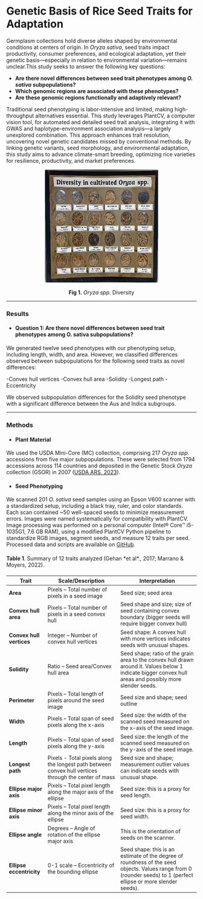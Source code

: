 # Genetic Basis of Rice Seed Traits for Adaptation

Germplasm collections hold diverse alleles shaped by environmental conditions at centers of origin. In *Oryza sativa*, seed traits impact productivity, consumer preferences, and ecological adaptation, yet their genetic basis—especially in relation to environmental variation—remains unclear.This study seeks to answer the following key questions:

- **Are there novel differences between seed trait phenotypes among *O. sativa* subpopulations?**
- **Which genomic regions are associated with these phenotypes?**
- **Are these genomic regions functionally and adaptively relevant?**

Traditional seed phenotyping is labor-intensive and limited, making high-throughput alternatives essential. This study leverages PlantCV, a computer vision tool, for automated and detailed seed trait analysis, integrating it with GWAS and haplotype-environment association analysis—a largely unexplored combination. This approach enhances trait resolution, uncovering novel genetic candidates missed by conventional methods. By linking genetic variants, seed morphology, and environmental adaptation, this study aims to advance climate-smart breeding, optimizing rice varieties for resilience, productivity, and market preferences.

<p align="center">
    <img src="Rice_Grain_Diversity.png" alt="Fig 1. Oryza spp. Diversity" width="300" height="300">
</p>

<p align="center"><strong>Fig 1.</strong> <i>Oryza spp.</i> Diversity</p>

---
### Results

- #### Question 1: Are there novel differences between seed trait phenotypes among O. sativa subpopulations?

We generated twelve seed phenotypes with our phenotyping setup, including length, width, and area. However, we classified differences observed between subpopulations for the following seed traits as novel differences:

  -Convex hull vertices 
  -Convex hull area
  -Solidity
  -Longest path
  -Eccentricity

We observed subpopulation differences for the Solidity seed phenotype with a significant difference between the Aus and Indica subgroups. 

---
### Methods

- #### Plant Material  
We used the USDA Mini-Core (MC) collection, comprising 217 *Oryza spp.* accessions from five major subpopulations. These were selected from 1794 accessions across 114 countries and deposited in the Genetic Stock *Oryza* collection (GSOR) in 2007 ([USDA ARS, 2023](https://www.ars-grin.gov/)).

- #### Seed Phenotyping  
We scanned 201 *O. sativa* seed samples using an Epson V600 scanner with a standardized setup, including a black tray, ruler, and color standards. Each scan contained ~50 well-spaced seeds to minimize measurement errors. Images were named systematically for compatibility with PlantCV. Image processing was performed on a personal computer (Intel® Core™ i5-1035G1, 7.6 GB RAM), using a modified PlantCV Python pipeline to standardize RGB images, segment seeds, and measure 12 traits per seed. Processed data and scripts are available on [GitHub](https://github.com/Uzezi93/Genetic-Basis-of-Seed-Trait-Variation-Rice).

<p style="margin-bottom: 20px; margin-top: 20px;">
  <strong>Table 1</strong>. Summary of 12 traits analyzed (Gehan *et al*., 2017; Marrano & Moyers, 2022). 
</p> 

| Trait                  | Scale/Description                                               | Interpretation |
|------------------------|----------------------------------------------------------------|----------------|
| **Area**              | Pixels – Total number of pixels in a seed image                | Seed size; seed area |
| **Convex hull area**  | Pixels – Total number of pixels in a seed convex hull          | Seed shape and size; size of seed containing convex boundary (bigger seeds will require bigger convex hull) |
| **Convex hull vertices** | Integer – Number of convex hull vertices                     | Seed shape: A convex hull with more vertices indicates seeds with unusual shapes. |
| **Solidity**          | Ratio – Seed area/Convex hull area                             | Seed shape; ratio of the grain area to the convex hull drawn around it. Values below 1 indicate bigger convex hull areas and possibly more slender seeds. |
| **Perimeter**        | Pixels – Total length of pixels around the seed image          | Seed size and shape; seed outline |
| **Width**           | Pixels – Total span of seed pixels along the x-axis             | Seed size: the width of the scanned seed measured on the x-axis of the seed image. |
| **Length**          | Pixels – Total span of seed pixels along the y-axis             | Seed size: the length of the scanned seed measured on the y-axis of the seed image. |
| **Longest path**     | Pixels - Total pixels along the longest path between convex hull vertices through the center of mass | Seed size and shape; measurement outlier values can indicate seeds with unusual shape. |
| **Ellipse major axis** | Pixels – Total pixel length along the major axis of the ellipse | Seed size: this is a proxy for seed length. |
| **Ellipse minor axis** | Pixels – Total pixel length along the minor axis of the ellipse | Seed size: this is a proxy for seed width. |
| **Ellipse angle**    | Degrees – Angle of rotation of the ellipse major axis          | This is the orientation of seeds on the scanner. |
| **Ellipse eccentricity** | 0-1 scale – Eccentricity of the bounding ellipse              | Seed shape: this is an estimate of the degree of roundness of the seed objects. Values range from 0 (rounder seeds) to 1 (perfect ellipse or more slender seeds). |

